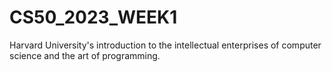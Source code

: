 # CS50_2023_WEEK1
Harvard University's introduction to the intellectual enterprises of computer science and the art of programming.
